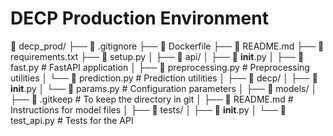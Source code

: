 # DECP Production Environment
📁 decp_prod/
├── 📄 .gitignore
├── 📄 Dockerfile
├── 📄 README.md
├── 📄 requirements.txt
├── 📄 setup.py
│
├── 📁 api/
│   ├── 📄 __init__.py
│   ├── 📄 fast.py            # FastAPI application
│   ├── 📄 preprocessing.py   # Preprocessing utilities
│   └── 📄 prediction.py      # Prediction utilities
│
├── 📁 decp/
│   ├── 📄 __init__.py
│   └── 📄 params.py         # Configuration parameters
│
├── 📁 models/
│   ├── 📄 .gitkeep          # To keep the directory in git
│   ├── 📄 README.md         # Instructions for model files
│
├── 📁 tests/
│   ├── 📄 __init__.py
│   └── 📄 test_api.py       # Tests for the API

